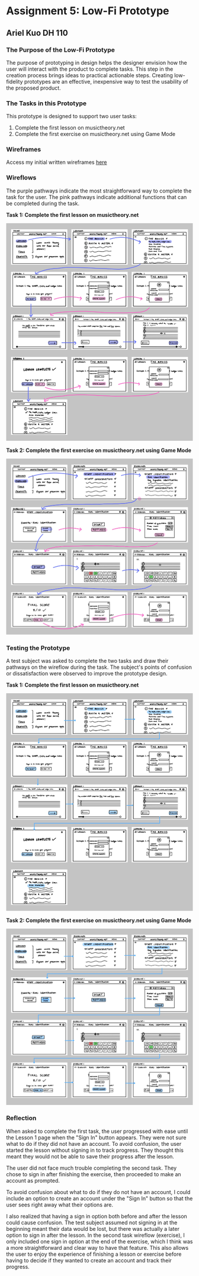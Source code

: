 # Assignment 5: Low-Fi Prototype

## Ariel Kuo DH 110

### The Purpose of the Low-Fi Prototype

The purpose of prototyping in design helps the designer envision how the user will interact with the product to complete tasks. This step in the creation process brings ideas to practical actionable steps. Creating low-fidelity prototypes are an effective, inexpensive way to test the usability of the proposed product.

### The Tasks in this Prototype

This prototype is designed to support two user tasks:

1. Complete the first lesson on musictheory.net
2. Complete the first exercise on musictheory.net using Game Mode

### Wireframes

Access my initial written wireframes [here](https://drive.google.com/drive/folders/1iuEfGpgtIiDOcwRDYIVCeZvq5JijBtyN?usp=sharing) 

### Wireflows

The purple pathways indicate the most straightforward way to complete the task for the user. 
The pink pathways indicate additional functions that can be completed during the task.

**Task 1: Complete the first lesson on musictheory.net**

![homepage](wireflow-1.jpg)

**Task 2: Complete the first exercise on musictheory.net using Game Mode**

![homepage](wireflow-2.jpg)

### Testing the Prototype

A test subject was asked to complete the two tasks and draw their pathways on the wireflow during the task. The subject's points of confusion or dissatisfaction were observed to improve the prototype design.

**Task 1: Complete the first lesson on musictheory.net**

![homepage](test-1.jpg)

**Task 2: Complete the first exercise on musictheory.net using Game Mode**

![homepage](test-2.jpg)


### Reflection

When asked to complete the first task, the user progressed with ease until the Lesson 1 page when the "Sign In" button appears. They were not sure what to do if they did not have an account. To avoid confusion, the user started the lesson without signing in to track progress. They thought this meant they would not be able to save their progress after the lesson. 

The user did not face much trouble completing the second task. They chose to sign in after finishing the exercise, then proceeded to make an account as prompted.

To avoid confusion about what to do if they do not have an account, I could include an option to create an account under the "Sign In" button so that the user sees right away what their options are.

I also realized that having a sign in option both before and after the lesson could cause confusion. The test subject assumed not signing in at the beginning meant their data would be lost, but there was actually a later option to sign in after the lesson. In the second task wireflow (exercise), I only included one sign in option at the end of the exercise, which I think was a more straightforward and clear way to have that feature. This also allows the user to enjoy the experience of finishing a lesson or exercise before having to decide if they wanted to create an account and track their progress.
